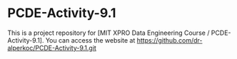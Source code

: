 # PCDE-Activity-9.1
This is a project repository for [MIT XPRO Data Engineering Course / PCDE-Activity-9.1]. 
You can access the website at https://github.com/dr-alperkoc/PCDE-Activity-9.1.git
